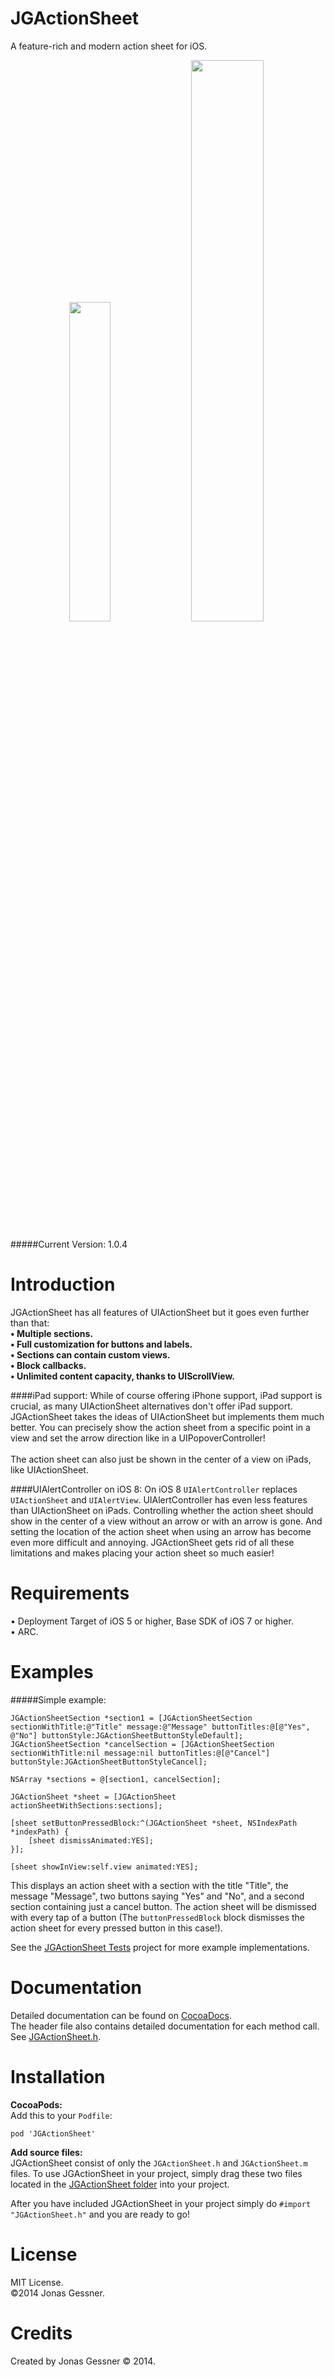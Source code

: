 JGActionSheet
=============

A feature-rich and modern action sheet for iOS.
<p align="center">
<img src="JGActionSheet Tests/Screenshots/1.png" width="36.2%"/>&nbsp;
<img src="JGActionSheet Tests/Screenshots/2.png" width="48%"/></p>

#####Current Version: 1.0.4

Introduction
===========
JGActionSheet has all features of UIActionSheet but it goes even further than that:<br>
<b>• Multiple sections.<br>
• Full customization for buttons and labels.<br>
• Sections can contain custom views.<br>
• Block callbacks.<br>
• Unlimited content capacity, thanks to UIScrollView.<br></b>

####iPad support:
While of course offering iPhone support, iPad support is crucial, as many UIActionSheet alternatives don't offer iPad support.<br>
JGActionSheet takes the ideas of UIActionSheet but implements them much better. You can precisely show the action sheet from a specific point in a view and set the arrow direction like in a UIPopoverController!<br><br>
The action sheet can also just be shown in the center of a view on iPads, like UIActionSheet.

####UIAlertController on iOS 8:
On iOS 8 `UIAlertController` replaces `UIActionSheet` and `UIAlertView`. UIAlertController has even less features than UIActionSheet on iPads. Controlling whether the action sheet should show in the center of a view without an arrow or with an arrow is gone. And setting the location of the action sheet when using an arrow has become even more difficult and annoying. JGActionSheet gets rid of all these limitations and makes placing your action sheet so much easier!

Requirements
=================

• Deployment Target of iOS 5 or higher, Base SDK of iOS 7 or higher.<br>
• ARC.

Examples
=================
#####Simple example:
```objc
JGActionSheetSection *section1 = [JGActionSheetSection sectionWithTitle:@"Title" message:@"Message" buttonTitles:@[@"Yes", @"No"] buttonStyle:JGActionSheetButtonStyleDefault];
JGActionSheetSection *cancelSection = [JGActionSheetSection sectionWithTitle:nil message:nil buttonTitles:@[@"Cancel"] buttonStyle:JGActionSheetButtonStyleCancel];

NSArray *sections = @[section1, cancelSection];

JGActionSheet *sheet = [JGActionSheet actionSheetWithSections:sections];

[sheet setButtonPressedBlock:^(JGActionSheet *sheet, NSIndexPath *indexPath) {
    [sheet dismissAnimated:YES];
}];
    
[sheet showInView:self.view animated:YES];
```

This displays an action sheet with a section with the title "Title", the message "Message", two buttons saying "Yes" and "No", and a second section containing just a cancel button. The action sheet will be dismissed with every tap of a button (The `buttonPressedBlock` block dismisses the action sheet for every pressed button in this case!).
<br>

See the <a href="JGActionSheet%20Tests">JGActionSheet Tests</a> project for more example implementations.

Documentation
================
Detailed documentation can be found on <a href="http://cocoadocs.org/docsets/JGActionSheet">CocoaDocs</a>.<br>
The header file also contains detailed documentation for each method call. See <a href="JGActionSheet/JGActionSheet.h">JGActionSheet.h</a>.

Installation
================
<b>CocoaPods:</b><br>
Add this to your `Podfile`:
```
pod 'JGActionSheet'
```

<b>Add source files:</b><br>
JGActionSheet consist of only the `JGActionSheet.h` and `JGActionSheet.m` files. To use JGActionSheet in your project, simply drag these two files located in the <a href="JGActionSheet">JGActionSheet folder</a> into your project.

After you have included JGActionSheet in your project simply do `#import "JGActionSheet.h"` and you are ready to go!

License
==========
MIT License.<br>
©2014 Jonas Gessner.

Credits
==========
Created by Jonas Gessner © 2014.<br>
